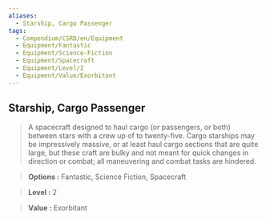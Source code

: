 ```yaml
---
aliases:
  - Starship, Cargo Passenger
tags:
  - Compendium/CSRD/en/Equipment
  - Equipment/Fantastic
  - Equipment/Science-Fiction
  - Equipment/Spacecraft
  - Equipment/Level/2
  - Equipment/Value/Exorbitant
---
```

    
      
## Starship, Cargo Passenger      
      
>A spacecraft designed to haul cargo (or passengers, or both) between stars with a crew up of to twenty-five. Cargo starships may be impressively massive, or at least haul cargo sections that are quite large, but these craft are bulky and not meant for quick changes in direction or combat; all maneuvering and combat tasks are hindered.      
> **Options :** Fantastic, Science Fiction, Spacecraft      
> **Level :** 2      
> **Value :** Exorbitant